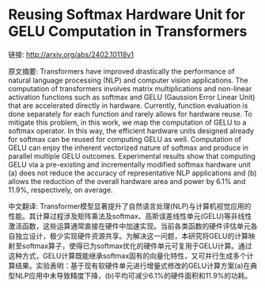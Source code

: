 # Reusing Softmax Hardware Unit for GELU Computation in Transformers

链接: http://arxiv.org/abs/2402.10118v1

原文摘要:
Transformers have improved drastically the performance of natural language
processing (NLP) and computer vision applications. The computation of
transformers involves matrix multiplications and non-linear activation
functions such as softmax and GELU (Gaussion Error Linear Unit) that are
accelerated directly in hardware. Currently, function evaluation is done
separately for each function and rarely allows for hardware reuse. To mitigate
this problem, in this work, we map the computation of GELU to a softmax
operator. In this way, the efficient hardware units designed already for
softmax can be reused for computing GELU as well. Computation of GELU can enjoy
the inherent vectorized nature of softmax and produce in parallel multiple GELU
outcomes. Experimental results show that computing GELU via a pre-existing and
incrementally modified softmax hardware unit (a) does not reduce the accuracy
of representative NLP applications and (b) allows the reduction of the overall
hardware area and power by 6.1% and 11.9%, respectively, on average.

中文翻译:
Transformer模型显著提升了自然语言处理(NLP)与计算机视觉应用的性能。其计算过程涉及矩阵乘法及softmax、高斯误差线性单元(GELU)等非线性激活函数，这些运算通常直接在硬件中加速实现。当前各类函数的硬件评估单元各自独立设计，极少实现硬件资源共享。为解决这一问题，本研究将GELU的计算映射至softmax算子，使得已为softmax优化的硬件单元可复用于GELU计算。通过这种方式，GELU计算既能继承softmax固有的向量化特性，又可并行生成多个计算结果。实验表明：基于现有软硬件单元进行增量式修改的GELU计算方案(a)在典型NLP应用中未导致精度下降，(b)平均可减少6.1%的硬件面积和11.9%的功耗。
